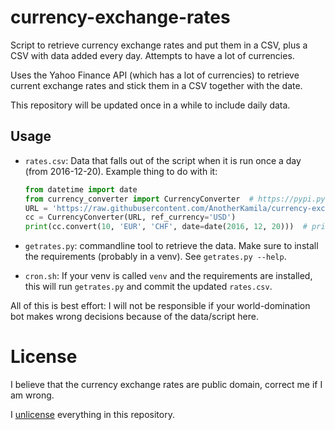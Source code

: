 currency-exchange-rates
=======================

Script to retrieve currency exchange rates and put them in a CSV, plus a CSV with data added every day. Attempts to have a lot of currencies.

Uses the Yahoo Finance API (which has a lot of currencies) to retrieve current exchange rates and stick them in a CSV together with the date.

This repository will be updated once in a while to include daily data.

Usage
-----

- `rates.csv`: Data that falls out of the script when it is run once a day (from 2016-12-20).
  Example thing to do with it:
  
  ```python
  from datetime import date
  from currency_converter import CurrencyConverter  # https://pypi.python.org/pypi/CurrencyConverter/
  URL = 'https://raw.githubusercontent.com/AnotherKamila/currency-exchange-rates/master/rates.csv'
  cc = CurrencyConverter(URL, ref_currency='USD')
  print(cc.convert(10, 'EUR', 'CHF', date=date(2016, 12, 20)))  # prints 10.69
  ```
- `getrates.py`: commandline tool to retrieve the data. Make sure to install the requirements (probably in a venv). See `getrates.py --help`.
- `cron.sh`: If your venv is called `venv` and the requirements are installed, this will run `getrates.py` and commit the updated `rates.csv`.

All of this is best effort: I will not be responsible if your world-domination bot makes wrong decisions because of the data/script here.

License
=======

I believe that the currency exchange rates are public domain, correct me if I am wrong.

I [unlicense](https://unlicense.org/) everything in this repository.
